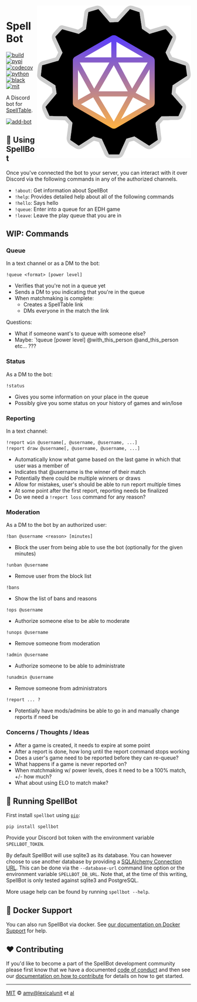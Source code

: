 <img align="right" src="https://raw.githubusercontent.com/lexicalunit/spellbot/master/spellbot.png" />

# SpellBot

[![build][build-badge]][build]
[![pypi][pypi-badge]][pypi]
[![codecov][codecov-badge]][codecov]
[![python][python-badge]][python]
[![black][black-badge]][black]
[![mit][mit-badge]][mit]

A Discord bot for [SpellTable][spelltable].

[![add-bot][add-img]][add-bot]

## 📱 Using SpellBot

Once you've connected the bot to your server, you can interact with it over
Discord via the following commands in any of the authorized channels.

- `!about`: Get information about SpellBot
- `!help`: Provides detailed help about all of the following commands
- `!hello`: Says hello
- `!queue`: Enter into a queue for an EDH game
- `!leave`: Leave the play queue that you are in

## WIP: Commands

### Queue

In a text channel or as a DM to the bot:

```text
!queue <format> [power level]
```

- Verifies that you're not in a queue yet
- Sends a DM to you indicating that you're in the queue
- When matchmaking is complete:
  - Creates a SpellTable link
  - DMs everyone in the match the link

Questions:

- What if someone want's to queue with someone else?
- Maybe: `!queue <format> [power level] @with_this_person @and_this_person etc... ???

### Status

As a DM to the bot:

```text
!status
```

- Gives you some information on your place in the queue
- Possibly give you some status on your history of games and win/lose

### Reporting

In a text channel:

```text
!report win @username[, @username, @username, ...]
!report draw @username[, @username, @username, ...]
```

- Automatically know what game based on the last game in which that user was a member of
- Indicates that @username is the winner of their match
- Potentially there could be multiple winners or draws
- Allow for mistakes, user's should be able to run report multiple times
- At some point after the first report, reporting needs be finalized
- Do we need a `!report loss` command for any reason?

### Moderation

As a DM to the bot by an authorized user:

```text
!ban @username <reason> [minutes]
```

- Block the user from being able to use the bot (optionally for the given minutes)

```text
!unban @username
```

- Remove user from the block list

```text
!bans
```

- Show the list of bans and reasons

```text
!ops @username
```

- Authorize someone else to be able to moderate

```text
!unops @username
```

- Remove someone from moderation

```text
!admin @username
```

- Authorize someone to be able to administrate

```text
!unadmin @username
```

- Remove someone from administrators

```text
!report ... ?
```

- Potentially have mods/admins be able to go in and manually change reports if need be

### Concerns / Thoughts / Ideas

- After a game is created, it needs to expire at some point
- After a report is done, how long until the report command stops working
- Does a user's game need to be reported before they can re-queue?
- What happens if a game is never reported on?
- When matchmaking w/ power levels, does it need to be a 100% match, +/- how much?
- What about using ELO to match make?

## 🤖 Running SpellBot

First install `spellbot` using [`pip`](https://pip.pypa.io/en/stable/):

```shell
pip install spellbot
```

Provide your Discord bot token with the environment variable `SPELLBOT_TOKEN`.

By default SpellBot will use sqlite3 as its database. You can however choose to
use another database by providing a [SQLAlchemy Connection URL][db-url]. This
can be done via the `--database-url` command line option or the environment
variable `SPELLBOT_DB_URL`. Note that, at the time of this writing, SpellBot is only
tested against sqlite3 and PostgreSQL.

More usage help can be found by running `spellbot --help`.

## 🐳 Docker Support

You can also run SpellBot via docker. See
[our documentation on Docker Support](DOCKER.md) for help.

## ❤️ Contributing

If you'd like to become a part of the SpellBot development community please first
know that we have a documented [code of conduct](CODE_OF_CONDUCT.md) and then
see our [documentation on how to contribute](CONTRIBUTING.md) for details on
how to get started.

---

[MIT][mit] © [amy@lexicalunit][lexicalunit] et [al][contributors]

[add-bot]:          https://discordapp.com/api/oauth2/authorize?client_id=725510263251402832&permissions=247872&scope=bot
[add-img]:          https://user-images.githubusercontent.com/1903876/82262797-71745100-9916-11ea-8b65-b3f656115e4f.png
[black-badge]:      https://img.shields.io/badge/code%20style-black-000000.svg
[black]:            https://github.com/psf/black
[build-badge]:      https://github.com/lexicalunit/spellbot/workflows/build/badge.svg
[build]:            https://github.com/lexicalunit/spellbot/actions
[codecov-badge]:    https://codecov.io/gh/lexicalunit/spellbot/branch/master/graph/badge.svg
[codecov]:          https://codecov.io/gh/lexicalunit/spellbot
[contributors]:     https://github.com/lexicalunit/spellbot/graphs/contributors
[db-url]:           https://docs.sqlalchemy.org/en/latest/core/engines.html
[lexicalunit]:      http://github.com/lexicalunit
[mit-badge]:        https://img.shields.io/badge/License-MIT-yellow.svg
[mit]:              https://opensource.org/licenses/MIT
[pypi-badge]:       https://img.shields.io/pypi/v/spellbot
[pypi]:             https://pypi.org/project/spellbot/
[python-badge]:     https://img.shields.io/badge/python-3.7+-blue.svg
[python]:           https://www.python.org/
[spelltable]:       https://www.spelltable.com/
